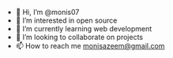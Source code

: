 - 👋 Hi, I’m @monis07
- 👀 I’m interested in open source
- 🌱 I’m currently learning web development
- 💞️ I’m looking to collaborate on projects
- 📫 How to reach me <monisazeem@gmail.com>

<!---
monis07/monis07 is a ✨ special ✨ repository because its `README.md` (this file) appears on your GitHub profile.
You can click the Preview link to take a look at your changes.
--->
